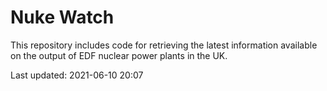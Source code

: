 # Nuke Watch

This repository includes code for retrieving the latest information available on the output of EDF nuclear power plants in the UK.

Last updated: 2021-06-10 20:07